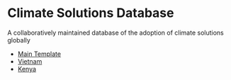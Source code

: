 # Climate Solutions Database

A collaboratively maintained database of the adoption of climate solutions globally

- [Main Template](https://docs.google.com/spreadsheets/d/1m_uSz_wwC1_AjVzdiPZuOcl1Uyc2Fm_w47SM2Avpo1M/edit#gid=1694935697)
- [Vietnam](https://docs.google.com/spreadsheets/d/1d1vQoJkXPydEfPlFvBMhVXuoBRcLqL4AJuLWegcard0/edit#gid=1694935697)
- [Kenya]()
